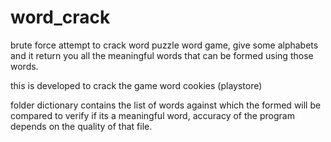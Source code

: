 # word_crack
brute force attempt to crack word puzzle word game, give some alphabets and it return you all the meaningful words that can be formed using those words.

this is developed to crack the game word cookies (playstore)

folder dictionary contains the list of words against which the formed will be compared to verify if its a meaningful word, accuracy of 
the program depends on the quality of that file.
